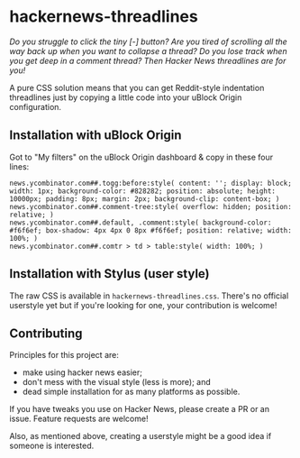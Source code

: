 # hackernews-threadlines

*Do you struggle to click the tiny [-] button? Are you tired of scrolling all the way back up when you want to collapse a thread? Do you lose track when you get deep in a comment thread? Then Hacker News threadlines are for you!*

A pure CSS solution means that you can get Reddit-style indentation threadlines just by copying a little code into your uBlock Origin configuration.

## Installation with uBlock Origin

Got to "My filters" on the uBlock Origin dashboard & copy in these four lines:

	news.ycombinator.com##.togg:before:style( content: ''; display: block; width: 1px; background-color: #828282; position: absolute; height: 10000px; padding: 8px; margin: 2px; background-clip: content-box; )
	news.ycombinator.com##.comment-tree:style( overflow: hidden; position: relative; )
	news.ycombinator.com##.default, .comment:style( background-color: #f6f6ef; box-shadow: 4px 4px 0 8px #f6f6ef; position: relative; width: 100%; )
	news.ycombinator.com##.comtr > td > table:style( width: 100%; )

## Installation with Stylus (user style)

The raw CSS is available in `hackernews-threadlines.css`. There's no official userstyle yet but if you're looking for one, your contribution is welcome!

## Contributing

Principles for this project are:

- make using hacker news easier;
- don't mess with the visual style (less is more); and
- dead simple installation for as many platforms as possible.

If you have tweaks you use on Hacker News, please create a PR or an issue. Feature requests are welcome!

Also, as mentioned above, creating a userstyle might be a good idea if someone is interested.
